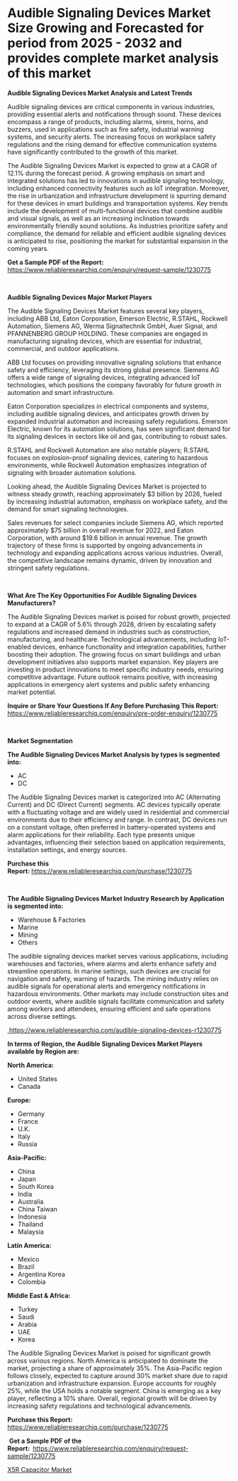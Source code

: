 <p><h1>Audible Signaling Devices Market Size Growing and Forecasted for period from 2025 - 2032 and provides complete market analysis of this market</h1></p><p><strong>Audible Signaling Devices Market Analysis and Latest Trends</strong></p>
<p><p>Audible signaling devices are critical components in various industries, providing essential alerts and notifications through sound. These devices encompass a range of products, including alarms, sirens, horns, and buzzers, used in applications such as fire safety, industrial warning systems, and security alerts. The increasing focus on workplace safety regulations and the rising demand for effective communication systems have significantly contributed to the growth of this market.</p><p>The Audible Signaling Devices Market is expected to grow at a CAGR of 12.1% during the forecast period. A growing emphasis on smart and integrated solutions has led to innovations in audible signaling technology, including enhanced connectivity features such as IoT integration. Moreover, the rise in urbanization and infrastructure development is spurring demand for these devices in smart buildings and transportation systems. Key trends include the development of multi-functional devices that combine audible and visual signals, as well as an increasing inclination towards environmentally friendly sound solutions. As industries prioritize safety and compliance, the demand for reliable and efficient audible signaling devices is anticipated to rise, positioning the market for substantial expansion in the coming years.</p></p>
<p><strong>Get a Sample PDF of the Report:&nbsp;</strong> <a href="https://www.reliableresearchiq.com/enquiry/request-sample/1230775?utm_campaign=2250&utm_medium=2&utm_source=Github&utm_content=ia&utm_term=10022025&utm_id=audible-signaling-devices">https://www.reliableresearchiq.com/enquiry/request-sample/1230775</a></p>
<p>&nbsp;</p>
<p><strong>Audible Signaling Devices Major Market Players</strong></p>
<p><p>The Audible Signaling Devices Market features several key players, including ABB Ltd, Eaton Corporation, Emerson Electric, R.STAHL, Rockwell Automation, Siemens AG, Werma Signaltechnik GmbH, Auer Signal, and PFANNENBERG GROUP HOLDING. These companies are engaged in manufacturing signaling devices, which are essential for industrial, commercial, and outdoor applications.</p><p>ABB Ltd focuses on providing innovative signaling solutions that enhance safety and efficiency, leveraging its strong global presence. Siemens AG offers a wide range of signaling devices, integrating advanced IoT technologies, which positions the company favorably for future growth in automation and smart infrastructure.</p><p>Eaton Corporation specializes in electrical components and systems, including audible signaling devices, and anticipates growth driven by expanded industrial automation and increasing safety regulations. Emerson Electric, known for its automation solutions, has seen significant demand for its signaling devices in sectors like oil and gas, contributing to robust sales.</p><p>R.STAHL and Rockwell Automation are also notable players; R.STAHL focuses on explosion-proof signaling devices, catering to hazardous environments, while Rockwell Automation emphasizes integration of signaling with broader automation solutions.</p><p>Looking ahead, the Audible Signaling Devices Market is projected to witness steady growth, reaching approximately $3 billion by 2026, fueled by increasing industrial automation, emphasis on workplace safety, and the demand for smart signaling technologies.</p><p>Sales revenues for select companies include Siemens AG, which reported approximately $75 billion in overall revenue for 2022, and Eaton Corporation, with around $19.6 billion in annual revenue. The growth trajectory of these firms is supported by ongoing advancements in technology and expanding applications across various industries. Overall, the competitive landscape remains dynamic, driven by innovation and stringent safety regulations.</p></p>
<p>&nbsp;</p>
<p><strong>What Are The Key Opportunities For Audible Signaling Devices Manufacturers?</strong></p>
<p><p>The Audible Signaling Devices market is poised for robust growth, projected to expand at a CAGR of 5.6% through 2028, driven by escalating safety regulations and increased demand in industries such as construction, manufacturing, and healthcare. Technological advancements, including IoT-enabled devices, enhance functionality and integration capabilities, further boosting their adoption. The growing focus on smart buildings and urban development initiatives also supports market expansion. Key players are investing in product innovations to meet specific industry needs, ensuring competitive advantage. Future outlook remains positive, with increasing applications in emergency alert systems and public safety enhancing market potential.</p></p>
<p><strong>Inquire or Share Your Questions If Any Before Purchasing This Report:</strong> <a href="https://www.reliableresearchiq.com/enquiry/pre-order-enquiry/1230775?utm_campaign=2250&utm_medium=2&utm_source=Github&utm_content=ia&utm_term=10022025&utm_id=audible-signaling-devices">https://www.reliableresearchiq.com/enquiry/pre-order-enquiry/1230775</a></p>
<p>&nbsp;</p>
<p><strong>Market Segmentation</strong></p>
<p><strong>The Audible Signaling Devices Market Analysis by types is segmented into:</strong></p>
<p><ul><li>AC</li><li>DC</li></ul></p>
<p><p>The Audible Signaling Devices market is categorized into AC (Alternating Current) and DC (Direct Current) segments. AC devices typically operate with a fluctuating voltage and are widely used in residential and commercial environments due to their efficiency and range. In contrast, DC devices run on a constant voltage, often preferred in battery-operated systems and alarm applications for their reliability. Each type presents unique advantages, influencing their selection based on application requirements, installation settings, and energy sources.</p></p>
<p><strong>Purchase this Report:&nbsp;</strong><a href="https://www.reliableresearchiq.com/purchase/1230775?utm_campaign=2250&utm_medium=2&utm_source=Github&utm_content=ia&utm_term=10022025&utm_id=audible-signaling-devices">https://www.reliableresearchiq.com/purchase/1230775</a></p>
<p>&nbsp;</p>
<p><strong>The Audible Signaling Devices Market Industry Research by Application is segmented into:</strong></p>
<p><ul><li>Warehouse & Factories</li><li>Marine</li><li>Mining</li><li>Others</li></ul></p>
<p><p>The audible signaling devices market serves various applications, including warehouses and factories, where alarms and alerts enhance safety and streamline operations. In marine settings, such devices are crucial for navigation and safety, warning of hazards. The mining industry relies on audible signals for operational alerts and emergency notifications in hazardous environments. Other markets may include construction sites and outdoor events, where audible signals facilitate communication and safety among workers and attendees, ensuring efficient and safe operations across diverse settings.</p></p>
<p><a href="https://www.reliableresearchiq.com/audible-signaling-devices-r1230775?utm_campaign=2250&utm_medium=2&utm_source=Github&utm_content=ia&utm_term=10022025&utm_id=audible-signaling-devices">&nbsp;https://www.reliableresearchiq.com/audible-signaling-devices-r1230775</a></p>
<p><strong>In terms of Region, the Audible Signaling Devices Market Players available by Region are:</strong></p>
<p>
    <p> <strong> North America: </strong>
        <ul>
            <li>United States</li>
            <li>Canada</li>
        </ul>
        </p> 
    <p> <strong> Europe: </strong>
        <ul>
            <li>Germany</li>
            <li>France</li>
            <li>U.K.</li>
            <li>Italy</li>
            <li>Russia</li>
        </ul>
        </p> 
    <p> <strong> Asia-Pacific: </strong>
        <ul>
            <li>China</li>
            <li>Japan</li>
            <li>South Korea</li>
            <li>India</li>
            <li>Australia</li>
            <li>China Taiwan</li>
            <li>Indonesia</li>
            <li>Thailand</li>
            <li>Malaysia</li>
        </ul>
        </p> 
    <p> <strong> Latin America: </strong>
        <ul>
            <li>Mexico</li>
            <li>Brazil</li>
            <li>Argentina Korea</li>
            <li>Colombia</li>
        </ul>
        </p> 
    <p> <strong> Middle East & Africa: </strong>
        <ul>
            <li>Turkey</li>
            <li>Saudi</li>
            <li>Arabia</li>
            <li>UAE</li>
            <li>Korea</li>
        </ul>
    </p>
    </p>
<p><p>The Audible Signaling Devices Market is poised for significant growth across various regions. North America is anticipated to dominate the market, projecting a share of approximately 35%. The Asia-Pacific region follows closely, expected to capture around 30% market share due to rapid urbanization and infrastructure expansion. Europe accounts for roughly 25%, while the USA holds a notable segment. China is emerging as a key player, reflecting a 10% share. Overall, regional growth will be driven by increasing safety regulations and technological advancements.</p></p>
<p><strong>Purchase this Report: </strong><a href="https://www.reliableresearchiq.com/purchase/1230775?utm_campaign=2250&utm_medium=2&utm_source=Github&utm_content=ia&utm_term=10022025&utm_id=audible-signaling-devices">https://www.reliableresearchiq.com/purchase/1230775</a></p>
<p>&nbsp;<strong>Get a Sample PDF of the Report:&nbsp;&nbsp;</strong><a href="https://www.reliableresearchiq.com/enquiry/request-sample/1230775?utm_campaign=2250&utm_medium=2&utm_source=Github&utm_content=ia&utm_term=10022025&utm_id=audible-signaling-devices">https://www.reliableresearchiq.com/enquiry/request-sample/1230775</a></p>
<p><strong></strong></p>
<p><p><a href="https://github.com/tambraunrue691969/Market-Research-Report-List-1/blob/main/x5r-capacitor-market.md?utm_campaign=2250&utm_medium=2&utm_source=Github&utm_content=ia&utm_term=10022025&utm_id=audible-signaling-devices">X5R Capacitor Market</a></p></p>